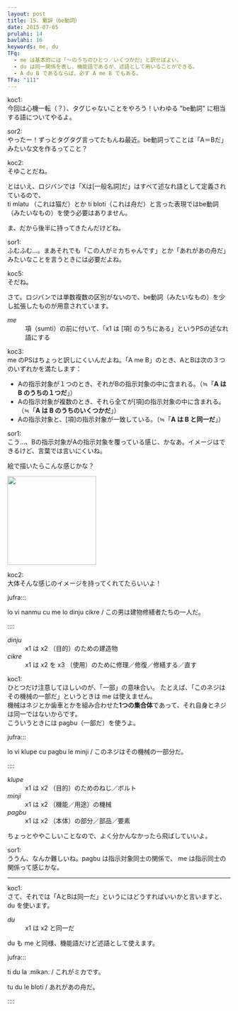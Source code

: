 ```yaml
---
layout: post
title: 15. 繋辞（be動詞）
date: 2015-07-05
prulahi: 14
bavlahi: 16
keywords: me, du
TFq:
  - me は基本的には「～のうちのひとつ／いくつかだ」と訳せばよい。
  - du は同一関係を表し、機能語であるが、述語として用いることができる。
  - A du B であるならば、必ず A me B でもある。
TFa: "111"
---
```


koc1:  
今回は心機一転（？）、タグじゃないことをやろう！いわゆる "be動詞" に相当する語についてやるよ。

sor2:  
やったー！ずっとタグタグ言ってたもんね最近。be動詞ってことは「A＝Bだ」みたいな文を作るってこと？

koc2:  
そゆことだね。

とはいえ、ロジバンでは「Xは[一般名詞]だ」はすべて述なれ語として定義されているので、  
ti mlatu （これは猫だ）とか ti bloti（これは舟だ）と言った表現ではbe動詞（みたいなもの）を使う必要はありません。

ま、だから後半に持ってきたんだけどね。

sor1:  
ふむふむ…。まあそれでも「この人がミカちゃんです」とか「あれがあの舟だ」みたいなことを言うときには必要だよね。

koc5:  
そだね。

さて。ロジバンでは単数複数の区別がないので、be動詞（みたいなもの）を少し拡張したものが用意されています。

<dl class="box valsi drani">
<dt><dfn>me</dfn></dt>
<dd >項（sumti）の前に付いて、「x1 は [項] のうちにある」というPSの述なれ語にする</dd>
</dl>

koc3:  
me のPSはちょっと訳しにくいんだよね。「A me B」のとき、AとBは次の３つのいずれかを満たします：

- Aの指示対象が１つのとき、それがBの指示対象の中に含まれる。（≒「**A は B のうちの１つだ**」）
- Aの指示対象が複数のとき、それら全てが[項]の指示対象の中に含まれる。（≒「**A は B のうちのいくつかだ**」）
- Aの指示対象と、[項]の指示対象が一致している。（≒「**A は B と同一だ**」）

sor1:  
こう…、Bの指示対象がAの指示対象を覆っている感じ、かなあ。イメージはできるけど、言葉では言いにくいね。

絵で描いたらこんな感じかな？

<img src="{{site.baseurl}}/assets/pixra/15-1.png" width="200px">

koc2:  
大体そんな感じのイメージを持ってくれてたらいいよ！

jufra:::

<p>lo vi nanmu cu me lo dinju cikre / この男は建物修繕者たちの一人だ。</p>

::::

<dl class="box valsi">
<dt><dfn>dinju</dfn></dt>
<dd >x1 は x2 （目的）のための建造物</dd>
<dt><dfn>cikre</dfn></dt>
<dd >x1 は x2 を x3 （使用）のために修理／修復／修繕する／直す</dd>
</dl>

koc1:  
ひとつだけ注意してほしいのが、「一部」の意味合い。
たとえば、「このネジはその機械の一部だ」というときは me は使えません。  
機械はネジとか歯車とかを組み合わせた**1つの集合体**であって、それ自身とネジは同一ではないからです。  
こういうときには pagbu（一部だ）を使うよ。

jufra:::

<p>lo vi klupe cu pagbu le minji / このネジはその機械の一部分だ。</p>

::::

<dl class="box valsi">
<dt><dfn>klupe</dfn></dt>
<dd >x1 は x2 （目的）のためのねじ／ボルト</dd>
<dt><dfn>minji</dfn></dt>
<dd >x1 は x2 （機能／用途）の機械</dd>
<dt><dfn>pagbu</dfn></dt>
<dd >x1 は x2 （本体）の部分／部品／要素</dd>
</dl>


ちょっとややこしいことなので、よく分かんなかったら飛ばしていいよ。  

sor1:  
ううん、なんか難しいね。pagbu は指示対象同士の関係で、 me は指示同士の関係って感じかな。

-----

koc1:  
さて、それでは「AとBは同一だ」というにはどうすればいいかと言いますと、 du を使います。

<dl class="box valsi drani">
<dt><dfn>du</dfn></dt>
<dd >x1 は x2 と同一だ</dd>
</dl>

du も me と同様、機能語だけど述語として使えます。

jufra:::
<p>ti du la .mikan. / これがミカです。</p>
<p>tu du le bloti / あれがあの舟だ。</p>
::::

